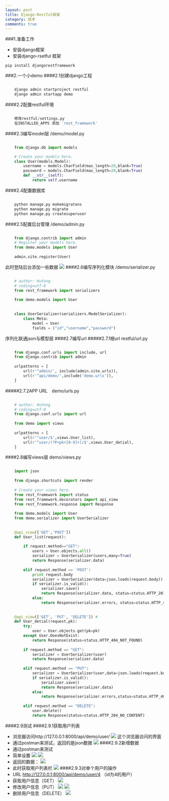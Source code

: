 ```yaml
---
layout: post
title: Django-Restful框架
category: 技术
comments: true
---
```

###1.准备工作
* 安装django框架
* 安装django-rsetful 框架
```
pip install djangorestframework
```

###2.一个小demo
####2.1创建django工程
```python

    django admin startproject restful
	django admin startapp demo
```
####2.2配置restful环境
```python

    修改restful/settings.py
	在INSTALLED_APPS 添加 'rest_framework'
```
####2.3编写model层 /demo/model.py
```python

    from django.db import models

	# Create your models here.
	class User(models.Model):
	    username = models.CharField(max_length=20,blank=True)
	    password = models.CharField(max_length=20,blank=True)
	    def __str__(self):
	        return self.username
```
####2.4配置数据库
```python

    python manage.py makemigratons
	python manage.py migrate
	python manage.py createsuperuser
```
####2.5配置后台管理 /demo/admin.py
```python

	from django.contrib import admin
	# Register your models here.
	from demo.models import User
	
	admin.site.register(User)
```
此时登陆后台添加一些数据
![](http://simplebrightman.github.io/blog/images/django-restful/AddUser.jpg)
####2.6编写序列化模块 /demo/serializer.py
```python

	# author: HuYong
	# coding=utf-8
	from rest_framework import serializers
	
	from demo.models import User
	
	
	class UserSerializer(serializers.ModelSerializer):
	    class Meta:
	        model = User
	        fields = ("id","username","password")
```
	
序列化联通json与模型层
####2.7编写url
#####2.7.1根url  restful/url.py
```python

	from django.conf.urls import include, url
	from django.contrib import admin
	
	urlpatterns = [
	    url(r'^admin/', include(admin.site.urls)),
	    url(r'^api/demo/',include('demo.urls')),
	]
```
#####2.7.2APP URL　demo/urls.py
```python

	# author: HuYong
	# coding=utf-8
	from django.conf.urls import url
	
	from demo import views
	
	urlpatterns = [
	    url(r'^user/$',views.User_list),
	    url(r'^user/(?P<pk>[0-9]+)/$',views.User_detial),
	]
```
####2.8编写views层 demo/views.py
```python

	import json
	
	from django.shortcuts import render
	
	# Create your views here.
	from rest_framework import status
	from rest_framework.decorators import api_view
	from rest_framework.response import Response
	
	from demo.models import User
	from demo.serializer import UserSerializer
	
	
	@api_view(['GET','POST'])
	def User_list(request):
	
	    if request.method=="GET":
	        users = User.objects.all()
	        serializer = UserSerializer(users,many=True)
	        return Response(serializer.data)
	
	    elif request.method == 'POST':
	        print request.body
	        serializer = UserSerializer(data=json.loads(request.body))
	        if serializer.is_valid():
	            serializer.save()
	            return Response(serializer.data, status=status.HTTP_201_CREATED)
	        else:
	            return Response(serializer.errors, status=status.HTTP_400_BAD_REQUEST)
	
	
	@api_view(['GET', 'PUT', 'DELETE']) #
	def User_detial(request,pk):
	    try:
	        user = User.objects.get(pk=pk)
	    except User.DoesNotExist:
	        return Response(status=status.HTTP_404_NOT_FOUND)
	
	    if request.method == "GET":
	        serializer = UserSerializer(user)
	        return Response(serializer.data)
	
	    elif request.method == "PUT":
	        serializer = UserSerializer(user,data=json.loads(request.body))
	        if serializer.is_valid():
	            serializer.save()
	            return Response(serializer.data)
	        else:
	            return Response(serializer.errors,status=status.HTTP_400_BAD_REQUEST)
	
	    elif request.method == "DELETE":
	        user.delete()
	        return Response(status=status.HTTP_204_NO_CONTENT)
```
####2.9测试
####2.9.1获取用户列表
* 浏览器访问http://127.0.0.1:8000/api/demo/user/
![](http://simplebrightman.github.io/blog/images/django-restful/User_List.jpg)
这个浏览器访问的界面
* 通过postman来测试，返回的是json数据
![](http://simplebrightman.github.io/blog/images/django-restful/User_List_Json.jpg)
####2.9.2新增数据
* 通过postman来测试
* 简单设置
![](http://simplebrightman.github.io/blog/images/django-restful/User_Post1.JPG)
![](http://simplebrightman.github.io/blog/images/django-restful/User_Post2.JPG)
* 返回的数据：
![](http://simplebrightman.github.io/blog/images/django-restful/User_Post3.JPG)
* 此时获取用户列表栏
![](http://simplebrightman.github.io/blog/images/django-restful/User_List2.JPG)
####2.9.3对单个用户的操作
* URL http://127.0.0.1:8000/api/demo/user/4   （id为4的用户）
* 获取用户信息（GET）
![](http://simplebrightman.github.io/blog/images/django-restful/User4_Get.JPG)
* 修改用户信息（PUT）
![](http://simplebrightman.github.io/blog/images/django-restful/User4_Put1.JPG)
![](http://simplebrightman.github.io/blog/images/django-restful/User4_Put2.JPG)
* 删除用户信息（DELETE）
![](http://simplebrightman.github.io/blog/images/django-restful/User4_Delete.JPG)













